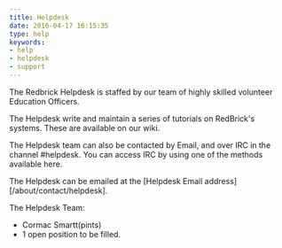 ```yaml
---
title: Helpdesk
date: 2016-04-17 16:15:35
type: help
keywords:
- help
- helpdesk
- support
---
```


The Redbrick Helpdesk is staffed by our team of highly skilled volunteer
Education Officers.

The Helpdesk write and maintain a series of tutorials on RedBrick's systems.
These are available on our wiki.

The Helpdesk team can also be contacted by Email, and over IRC in the channel #helpdesk. You can access IRC by using one of the methods available here.

The Helpdesk can be emailed at the [Helpdesk Email address][/about/contact/helpdesk].

The Helpdesk Team:
- Cormac Smartt(pints)
- 1 open position to be filled.
